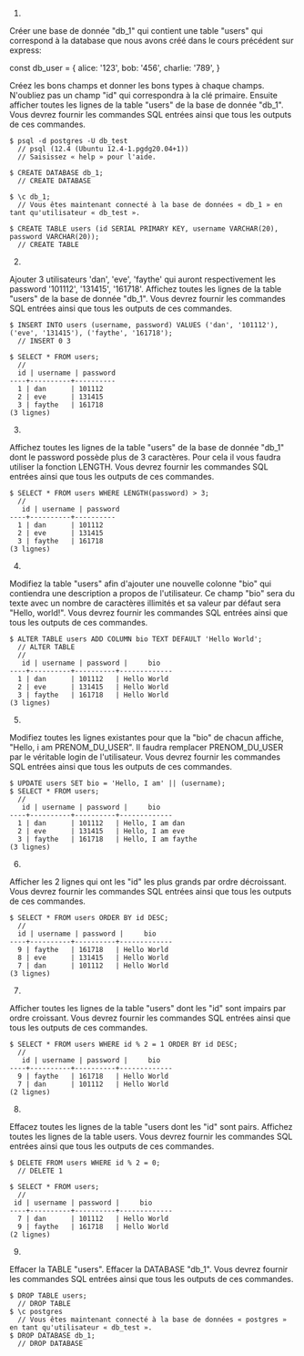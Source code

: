1.
Créer une base de donnée "db_1" qui contient une table "users" qui correspond à la database que nous avons créé dans le cours précédent sur express:

const db_user = {
  alice: '123',
  bob: '456',
  charlie: '789',
}

Créez les bons champs et donner les bons types à chaque champs. N'oubliez pas un champ "id" qui correspondra à la clé primaire.
Ensuite afficher toutes les lignes de la table "users" de la base de donnée "db_1".
Vous devrez fournir les commandes SQL entrées ainsi que tous les outputs de ces commandes.

```
$ psql -d postgres -U db_test
  // psql (12.4 (Ubuntu 12.4-1.pgdg20.04+1))
  // Saisissez « help » pour l'aide.

$ CREATE DATABASE db_1;
  // CREATE DATABASE
  
$ \c db_1;
  // Vous êtes maintenant connecté à la base de données « db_1 » en tant qu'utilisateur « db_test ».
  
$ CREATE TABLE users (id SERIAL PRIMARY KEY, username VARCHAR(20), password VARCHAR(20));
  // CREATE TABLE
```

2.
Ajouter 3 utilisateurs 'dan', 'eve', 'faythe' qui auront respectivement les password '101112', '131415', '161718'.
Affichez toutes les lignes de la table "users" de la base de donnée "db_1".
Vous devrez fournir les commandes SQL entrées ainsi que tous les outputs de ces commandes.

```
$ INSERT INTO users (username, password) VALUES ('dan', '101112'), ('eve', '131415'), ('faythe', '161718');
  // INSERT 0 3
  
$ SELECT * FROM users;
  // 
  id | username | password 
----+----------+----------
  1 | dan      | 101112
  2 | eve      | 131415
  3 | faythe   | 161718
(3 lignes)

```

3.
Affichez toutes les lignes de la table "users" de la base de donnée "db_1" dont le password possède plus de 3 caractères. Pour cela il vous faudra utiliser la fonction LENGTH.
Vous devrez fournir les commandes SQL entrées ainsi que tous les outputs de ces commandes.

```
$ SELECT * FROM users WHERE LENGTH(password) > 3;
  //
   id | username | password 
----+----------+----------
  1 | dan      | 101112
  2 | eve      | 131415
  3 | faythe   | 161718
(3 lignes)

```
4.
Modifiez la table "users" afin d'ajouter une nouvelle colonne "bio" qui contiendra une description a propos de l'utilisateur. Ce champ "bio" sera du texte avec un nombre de caractères illimités et sa valeur par défaut sera "Hello, world!".
Vous devrez fournir les commandes SQL entrées ainsi que tous les outputs de ces commandes.

```
$ ALTER TABLE users ADD COLUMN bio TEXT DEFAULT 'Hello World';
  // ALTER TABLE
  //
   id | username | password |     bio     
----+----------+----------+-------------
  1 | dan      | 101112   | Hello World
  2 | eve      | 131415   | Hello World
  3 | faythe   | 161718   | Hello World
(3 lignes)

```

5.
Modifiez toutes les lignes existantes pour que la "bio" de chacun affiche, "Hello, i am PRENOM_DU_USER".
Il faudra remplacer PRENOM_DU_USER par le véritable login de l'utilisateur.
Vous devrez fournir les commandes SQL entrées ainsi que tous les outputs de ces commandes.

```
$ UPDATE users SET bio = 'Hello, I am' || (username);
$ SELECT * FROM users;
  //
   id | username | password |     bio     
----+----------+----------+-------------
  1 | dan      | 101112   | Hello, I am dan
  2 | eve      | 131415   | Hello, I am eve
  3 | faythe   | 161718   | Hello, I am faythe
(3 lignes)

```

6.
Afficher les 2 lignes qui ont les "id" les plus grands par ordre décroissant.
Vous devrez fournir les commandes SQL entrées ainsi que tous les outputs de ces commandes.

```
$ SELECT * FROM users ORDER BY id DESC;
  // 
  id | username | password |     bio     
----+----------+----------+-------------
  9 | faythe   | 161718   | Hello World
  8 | eve      | 131415   | Hello World
  7 | dan      | 101112   | Hello World
(3 lignes)

```

7.
Afficher toutes les lignes de la table "users" dont les "id" sont impairs par ordre croissant.
Vous devrez fournir les commandes SQL entrées ainsi que tous les outputs de ces commandes.

```
$ SELECT * FROM users WHERE id % 2 = 1 ORDER BY id DESC;
  //
   id | username | password |     bio     
----+----------+----------+-------------
  9 | faythe   | 161718   | Hello World
  7 | dan      | 101112   | Hello World
(2 lignes)

```

8.
Effacez toutes les lignes de la table "users dont les "id" sont pairs. Affichez toutes les lignes de la table users.
Vous devrez fournir les commandes SQL entrées ainsi que tous les outputs de ces commandes.

```
$ DELETE FROM users WHERE id % 2 = 0;
  // DELETE 1
  
$ SELECT * FROM users;
  //
 id | username | password |     bio     
----+----------+----------+-------------
  7 | dan      | 101112   | Hello World
  9 | faythe   | 161718   | Hello World
(2 lignes)
```

9.
Effacer la TABLE "users".
Effacer la DATABASE "db_1".
Vous devrez fournir les commandes SQL entrées ainsi que tous les outputs de ces commandes.

```
$ DROP TABLE users;
  // DROP TABLE
$ \c postgres
  // Vous êtes maintenant connecté à la base de données « postgres » en tant qu'utilisateur « db_test ».
$ DROP DATABASE db_1;
  // DROP DATABASE

```

